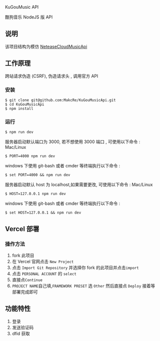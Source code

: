 KuGouMusic API

酷狗音乐 NodeJS 版 API

## 说明
该项目结构为模仿 [NeteaseCloudMusicApi](https://github.com/Binaryify/NeteaseCloudMusicApi) 

## 工作原理
跨站请求伪造 (CSRF), 伪造请求头 , 调用官方 API

### 安装
```shell
$ git clone git@github.com:MakcRe/KuGouMusicApi.git
$ cd KuGouMusicApi
$ npm install
```

### 运行
```shell
$ npm run dev
```

服务器启动默认端口为 3000, 若不想使用 3000 端口 , 可使用以下命令 : Mac/Linux

```shell
$ PORT=4000 npm run dev
```

windows 下使用 git-bash 或者 cmder 等终端执行以下命令 :

```shell
$ set PORT=4000 && npm run dev
```

服务器启动默认 host 为 localhost,如果需要更改, 可使用以下命令 : Mac/Linux

```shell
$ HOST=127.0.0.1 npm run dev
```

windows 下使用 git-bash 或者 cmder 等终端执行以下命令 :

```shell
$ set HOST=127.0.0.1 && npm run dev
```

## Vercel 部署
### 操作方法
1. fork 此项目
2. 在 Vercel 官网点击 `New Project`
3. 点击 `Import Git Repository` 并选择你 fork 的此项目并点击`import`
4. 点击 `PERSONAL ACCOUNT` 的 `select`
5. 直接点`Continue`
6. `PROJECT NAME`自己填,`FRAMEWORK PRESET` 选 `Other` 然后直接点 `Deploy` 接着等部署完成即可

## 功能特性
1. 登录
2. 发送验证码
3. dfid 获取
